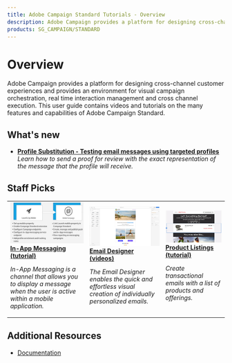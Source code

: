 ```yaml
---
title: Adobe Campaign Standard Tutorials - Overview
description: Adobe Campaign provides a platform for designing cross-channel customer experiences and provides an environment for visual campaign orchestration, real time interaction management and cross channel execution. This user guide contains videos and tutorials on the many features and capabilities of Adobe Campaign Standard.
products: SG_CAMPAIGN/STANDARD
---
```


# Overview

Adobe Campaign provides a platform for designing cross-channel customer experiences and provides an environment for visual campaign orchestration, real time interaction management and cross channel execution. This user guide contains videos and tutorials on the many features and capabilities of Adobe Campaign Standard.

## What's new

* **[Profile Substitution - Testing email messages using targeted profiles](/help/communication-channels/email/profile-substitution.md)**
  <br>
    *Learn how to send a proof for review with the exact representation of the message that the profile will receive.*

## Staff Picks

<table>
<tr>
  <td>
    <a href="./communication-channels/mobile/in-app/in-app-message-overview.md"> 
      <img alt="In-App Messaging (tutorial)" src="./assets/in_app_messaging.png"/>
    </a>
    <div>
      <a href="./communication-channels/mobile/in-app/in-app-message-overview.md">
    <strong>In-App Messaging (tutorial)</strong>
    </a>
    </div>
    <p>
    <em> In-App Messaging is a channel that allows you to display a message when the user is active within a mobile application.</em>
    <p>
  </td>
   <td>
    <a href="./designing-content/email-designer/email-designer-overview.md">
      <img alt="Email Designer (videos)" src="./assets/email_designer_tutorial.png" />
    </a>
    <div>
      <a href="./designing-content/email-designer/email-designer-overview.md">
    <strong> Email Designer (videos)</strong>
    </a>
    </div>
    <p>
    <em>The Email Designer enables the quick and effortless visual creation of individually personalized emails.</em>
    <p>
  </td>
  <td>
    <a href="./designing-content/product-listings-in-transactional-email.md">
      <img alt="Personalize emails using dynamic content blocks (video)" src="./assets/acs_product_listings.png" />
    </a>
    <div>
      <a href="./designing-content/product-listings-in-transactional-email.md">
    <strong>Product Listings (tutorial)</strong>
    </a>
    </div>
    <p>
    <em>Create transactional emails with a list of products and offerings. </em>
    <p>
  </td>
</tr>
</table>

## Additional Resources

* [Documentation](https://docs.adobe.com/content/help/en/campaign-standard/using/campaign-standard-home.html)

